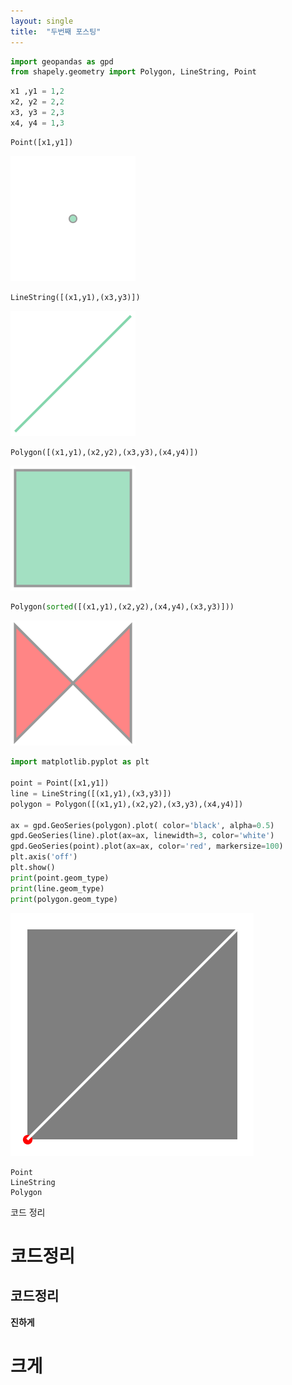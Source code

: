 ```yaml
---
layout: single
title:  "두번째 포스팅"
---
```


```python
import geopandas as gpd
from shapely.geometry import Polygon, LineString, Point
```


```python
x1 ,y1 = 1,2
x2, y2 = 2,2
x3, y3 = 2,3
x4, y4 = 1,3
```


```python
Point([x1,y1])
```




    
![svg](output_2_0.svg)
    




```python
LineString([(x1,y1),(x3,y3)])
```




    
![svg](output_3_0.svg)
    




```python
Polygon([(x1,y1),(x2,y2),(x3,y3),(x4,y4)])
```




    
![svg](output_4_0.svg)
    




```python
Polygon(sorted([(x1,y1),(x2,y2),(x4,y4),(x3,y3)]))
```




    
![svg](output_5_0.svg)
    




```python
import matplotlib.pyplot as plt

point = Point([x1,y1])
line = LineString([(x1,y1),(x3,y3)])
polygon = Polygon([(x1,y1),(x2,y2),(x3,y3),(x4,y4)])

ax = gpd.GeoSeries(polygon).plot( color='black', alpha=0.5)
gpd.GeoSeries(line).plot(ax=ax, linewidth=3, color='white')
gpd.GeoSeries(point).plot(ax=ax, color='red', markersize=100)
plt.axis('off')
plt.show()
print(point.geom_type)
print(line.geom_type)
print(polygon.geom_type)
```


    
![png](output_6_0.png)
    


    Point
    LineString
    Polygon
    



코드 정리

# 코드정리

## 코드정리

**진하게**

# 크게


```python

```
